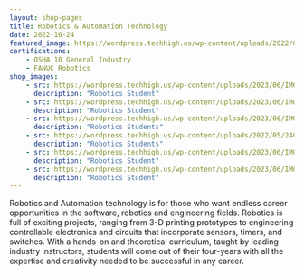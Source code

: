 ```yaml
---
layout: shop-pages
title: Robotics & Automation Technology
date: 2022-10-24
featured_image: https://wordpress.techhigh.us/wp-content/uploads/2022/04/louis-reed-wSTCaQpiLtc-unsplash-1.jpg
certifications:
    - OSHA 10 General Industry
    - FANUC Robotics
shop_images:
    - src: https://wordpress.techhigh.us/wp-content/uploads/2023/06/IMG_8046.HEIC.jpg 
      description: "Robotics Student"
    - src: https://wordpress.techhigh.us/wp-content/uploads/2023/06/IMG_3846.HEIC.jpg
      description: "Robotics Student"
    - src: https://wordpress.techhigh.us/wp-content/uploads/2023/06/IMG_3800.HEIC.jpg
      description: "Robotics Students"
    - src: https://wordpress.techhigh.us/wp-content/uploads/2022/05/24CD771B-D927-4C16-9E5C-5444E356732A.jpeg
      description: "Robotics Students"
    - src: https://wordpress.techhigh.us/wp-content/uploads/2023/06/IMG_6497-JPG.jpg
      description: "Robotics Student"
    - src: https://wordpress.techhigh.us/wp-content/uploads/2023/06/IMG_6539-JPG.jpg
      description: "Robotics Student"
---
```


Robotics and Automation technology is for those who want endless career opportunities in the software, robotics and engineering fields. Robotics is full of exciting projects, ranging from 3-D printing prototypes to engineering controllable electronics and circuits that incorporate sensors, timers, and switches. With a hands-on and theoretical curriculum, taught by leading industry instructors, students will come out of their four-years with all the expertise and creativity needed to be successful in any career.